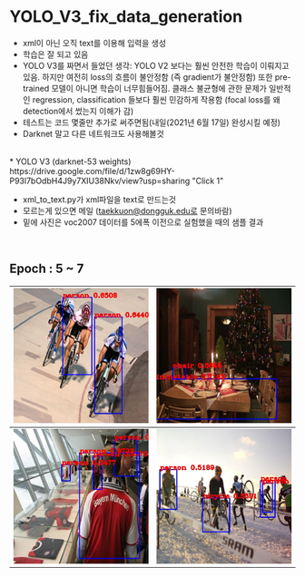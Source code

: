 # YOLO_V3_fix_data_generation
* xml이 아닌 오직 text를 이용해 입력을 생성
* 학습은 잘 되고 있음
* YOLO V3를 짜면서 들었던 생각: YOLO V2 보다는 훨씬 안전한 학습이 이뤄지고있음. 하지만 여전히 loss의 흐름이 불안정함 (즉 gradient가 불안정함) 또한 pre-trained 모델이 아니면 학습이 너무힘들어짐. 클래스 불균형에 관한 문제가 일반적인 regression, classification 들보다 훨씬 민감하게 작용함 (focal loss를 왜 detection에서 썼는지 이해가 감)
* 테스트는 코드 몇줄만 추가로 써주면됨(내일(2021년 6월 17일) 완성시킬 예정)
* Darknet 말고 다른 네트워크도 사용해볼것
<br/>
* YOLO V3 (darknet-53 weights)
https://drive.google.com/file/d/1zw8g69HY-P93l7bOdbH4J9y7XIU38Nkv/view?usp=sharing "Click 1"
<br/>

* xml_to_text.py가 xml파일을 text로 만드는것
* 모르는게 있으면 메일 (taekkuon@dongguk.edu로 문의바람)
* 밑에 사진은 voc2007 데이터를 5에폭 이전으로 실험했을 때의 샘플 결과
<br/>

## Epoch : 5 ~ 7

| ![1500_7](https://github.com/Kimyuhwanpeter/YOLO_V3_fix_data_generation/blob/main/1500_7.jpg) | ![2500_7](https://github.com/Kimyuhwanpeter/YOLO_V3_fix_data_generation/blob/main/2500_7.jpg) |
| ----------------------------------------------- | ----------------------------------------------- |
| ![4000_5](https://github.com/Kimyuhwanpeter/YOLO_V3_fix_data_generation/blob/main/4000_5.jpg) | ![4000_7](https://github.com/Kimyuhwanpeter/YOLO_V3_fix_data_generation/blob/main/4000_7.jpg) |


